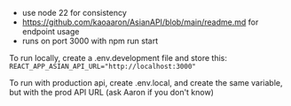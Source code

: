 - use node 22 for consistency
- https://github.com/kaoaaron/AsianAPI/blob/main/readme.md for endpoint usage
- runs on port 3000 with npm run start

To run locally, create a .env.development file and store this:
`REACT_APP_ASIAN_API_URL="http://localhost:3000"`

To run with production api, create .env.local, and create the same variable, but with the prod API URL (ask Aaron if you don't know)
